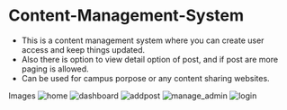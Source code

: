 # Content-Management-System

- This is a content management system where you can create user access and keep things updated.
- Also there is option to view detail option of post, and if post are more paging is allowed. 
- Can be used for campus porpose or any content sharing websites. 

Images 
![home](https://user-images.githubusercontent.com/49112512/112209816-e8b5f800-8c3f-11eb-8d3b-8faf4f9766e8.png)
![dashboard](https://user-images.githubusercontent.com/49112512/112209812-e784cb00-8c3f-11eb-97e6-f959d3f22e7b.png)
![addpost](https://user-images.githubusercontent.com/49112512/112209811-e5227100-8c3f-11eb-838e-787e3d746aac.png)
![manage_admin](https://user-images.githubusercontent.com/49112512/112209777-dd62cc80-8c3f-11eb-81a1-d50b03747abd.png)
![login](https://user-images.githubusercontent.com/49112512/112209826-ed7aac00-8c3f-11eb-82bb-b24ac771a74c.png)


